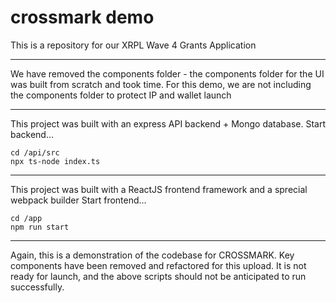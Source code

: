 # crossmark demo
This is a repository for our XRPL Wave 4 Grants Application

---
We have removed the components folder - the components folder for the UI was built from scratch and took time. For this demo, we are not including the components folder to protect IP and wallet launch

---

This project was built with an express API backend + Mongo database. 
Start backend...
```
cd /api/src
npx ts-node index.ts
```

---

This project was built with a ReactJS frontend framework and a sprecial webpack builder
Start frontend...
```
cd /app
npm run start
```

---

Again, this is a demonstration of the codebase for CROSSMARK. Key components have been removed and refactored for this upload. It is not ready for launch, and the above scripts should not be anticipated to run successfully.
